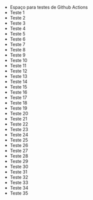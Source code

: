 - Espaço para testes de Github Actions
- Teste 1
- Teste 2
- Teste 3
- Teste 4
- Teste 5
- Teste 6
- Teste 7
- Teste 8
- Teste 9
- Teste 10
- Teste 11
- Teste 12
- Teste 13
- Teste 14
- Teste 15
- Teste 16
- Teste 17
- Teste 18
- Teste 19
- Teste 20
- Teste 21
- Teste 22
- Teste 23
- Teste 24
- Teste 25
- Teste 26
- Teste 27
- Teste 28
- Teste 29
- Teste 30
- Teste 31
- Teste 32
- Teste 33
- Teste 34
- Teste 35